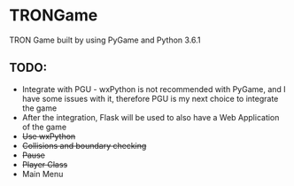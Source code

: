 # TRONGame #
TRON Game built by using PyGame and Python 3.6.1

## TODO: ##
* Integrate with PGU - wxPython is not recommended with PyGame, and I have some issues with it, therefore PGU is my next choice to integrate the game 
* After the integration, Flask will be used to also have a Web Application of the game
* <s>Use wxPython</s>
* <s>Collisions and boundary checking</s>
* <s>Pause</s>
* <s>Player Class</s>
* Main Menu

